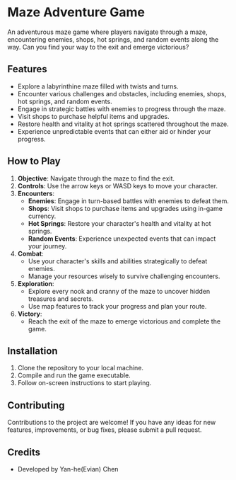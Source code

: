 # Maze Adventure Game

An adventurous maze game where players navigate through a maze, encountering enemies, shops, hot springs, and random events along the way. Can you find your way to the exit and emerge victorious?

## Features

- Explore a labyrinthine maze filled with twists and turns.
- Encounter various challenges and obstacles, including enemies, shops, hot springs, and random events.
- Engage in strategic battles with enemies to progress through the maze.
- Visit shops to purchase helpful items and upgrades.
- Restore health and vitality at hot springs scattered throughout the maze.
- Experience unpredictable events that can either aid or hinder your progress.

## How to Play

1. **Objective**: Navigate through the maze to find the exit.
2. **Controls**: Use the arrow keys or WASD keys to move your character.
3. **Encounters**:
   - **Enemies**: Engage in turn-based battles with enemies to defeat them.
   - **Shops**: Visit shops to purchase items and upgrades using in-game currency.
   - **Hot Springs**: Restore your character's health and vitality at hot springs.
   - **Random Events**: Experience unexpected events that can impact your journey.
4. **Combat**:
   - Use your character's skills and abilities strategically to defeat enemies.
   - Manage your resources wisely to survive challenging encounters.
5. **Exploration**:
   - Explore every nook and cranny of the maze to uncover hidden treasures and secrets.
   - Use map features to track your progress and plan your route.
6. **Victory**:
   - Reach the exit of the maze to emerge victorious and complete the game.

## Installation

1. Clone the repository to your local machine.
2. Compile and run the game executable.
3. Follow on-screen instructions to start playing.

## Contributing

Contributions to the project are welcome! If you have any ideas for new features, improvements, or bug fixes, please submit a pull request.

## Credits

- Developed by Yan-he(Evian) Chen
